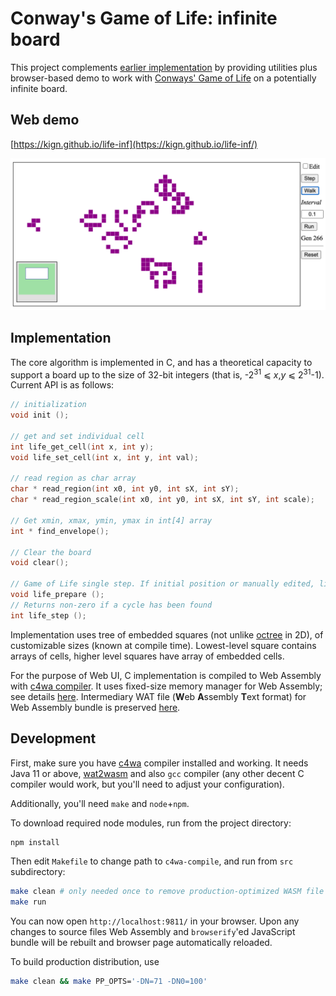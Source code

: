 # Conway's Game of Life: infinite board

This project complements [earlier implementation](https://github.com/kign/life) 
by providing utilities plus browser-based demo to work with 
[Conways' Game of Life](https://en.wikipedia.org/wiki/Conway%27s_Game_of_Life) 
on a potentially infinite board.

## Web demo

[https://kign.github.io/life-inf](https://kign.github.io/life-inf/)

![Web UI Screenshot](https://github.com/kign/life-inf/blob/master/etc/life_inf_web_ui.png?raw=true "Web UI Screenshot" )

## Implementation

The core algorithm is implemented in C, and has a theoretical capacity to support a board up to 
the size of 32-bit integers (that is, -2<sup>31</sup> ⩽ _x_,_y_ ⩽ 2<sup>31</sup>-1).
Current API is as follows:

```c
// initialization
void init ();

// get and set individual cell 
int life_get_cell(int x, int y);
void life_set_cell(int x, int y, int val);

// read region as char array
char * read_region(int x0, int y0, int sX, int sY);
char * read_region_scale(int x0, int y0, int sX, int sY, int scale);

// Get xmin, xmax, ymin, ymax in int[4] array
int * find_envelope();

// Clear the board
void clear();

// Game of Life single step. If initial position or manually edited, life_prepare() must be called.
void life_prepare ();
// Returns non-zero if a cycle has been found
int life_step ();
```

Implementation uses tree of embedded squares (not unlike [octree](https://en.wikipedia.org/wiki/Octree) in 2D),
of customizable sizes (known at compile time). Lowest-level square contains arrays of cells, higher level squares
have array of embedded cells.

For the purpose of Web UI, C implementation is compiled to Web Assembly with [c4wa compiler](https://github.com/kign/c4wa).
It uses fixed-size memory manager for Web Assembly; see details 
[here](https://github.com/kign/c4wa/blob/master/etc/doc/language.md#memory-managers). Intermediary WAT file
(**W**eb **A**ssembly **T**ext format) for Web Assembly bundle is preserved 
[here](https://github.com/kign/life-inf/blob/master/etc/bundle.wat).

## Development

First, make sure you have [c4wa](https://github.com/kign/c4wa#installation) compiler installed and working. 
It needs Java 11 or above, [wat2wasm](https://github.com/WebAssembly/wabt) 
and also `gcc` compiler (any other decent C compiler would work, but you'll need to
adjust your configuration).

Additionally, you'll need `make` and `node`+`npm`.

To download required node modules, run from the project directory:

```bash
npm install
```

Then edit `Makefile` to change path to `c4wa-compile`, and run from `src` subdirectory:

```bash
make clean # only needed once to remove production-optimized WASM file
make run
```

You can now open `http://localhost:9811/` in your browser. Upon any changes to source files 
Web Assembly and `browserify`'ed JavaScript bundle will be rebuilt and browser page automatically
reloaded.

To build production distribution, use 

```bash
make clean && make PP_OPTS='-DN=71 -DN0=100'
```
